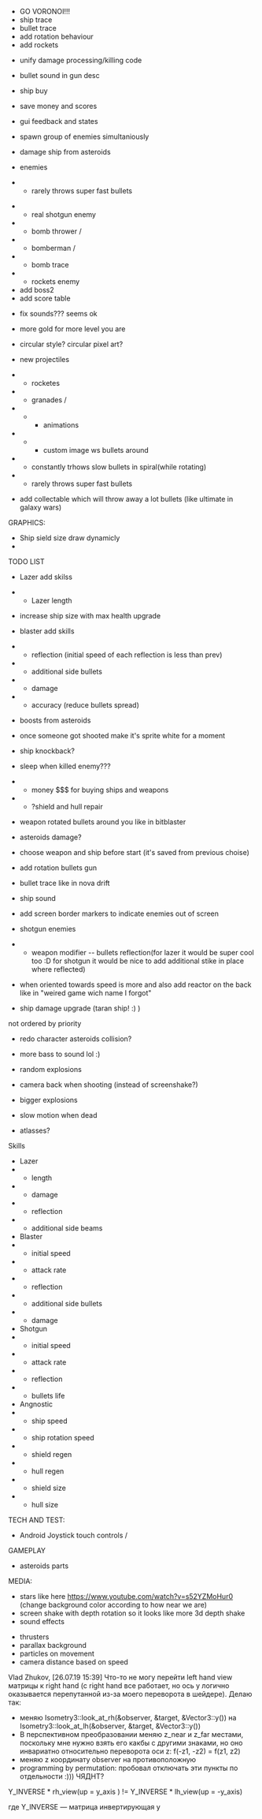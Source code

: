 <!-- * fix kamikadze \/ -->
<!-- * add planet rotation \/ -->
<!-- * effect on bullet impact \/ -->
<!-- * bullet lifetime in gun desc \/ -->
<!-- * menu \/ -->
* GO VORONOI!!!
* ship trace
* bullet trace
* add rotation behaviour
* add rockets
<!-- * image borders fix \sort of. Nearest filter average white colors around/ -->
* unify damage processing/killing code
* bullet sound in gun desc

* ship buy
* save money and scores

* gui feedback and states
* spawn group of enemies simultaniously

<!-- * nebulas spawn control \/ -->
<!-- * * spawning grid? \/ -->
<!-- * add planet \/ -->
<!-- * image loading for bullets \/ -->

* damage ship from asteroids

* enemies
<!-- * * constantly trhows slow bullets in spiral(while rotating) \/ -->
* * rarely throws super fast bullets
<!-- * * lazer beams around and rotating \/ -->
<!-- * * charging enemies \/ -->
* * real shotgun enemy
* * bomb thrower \/
* * bomberman \/
* * bomb trace
* * rockets enemy
* add boss2
* add score table
<!-- * agressive only if noticed \/ -->
* fix sounds??? seems ok
* more gold for more level you are

* circular style? circular pixel art?

* new projectiles
* * rocketes
* * granades \/
* * * animations
* * * custom image
ws bullets around
* * constantly trhows slow bullets in spiral(while rotating)

* * rarely throws super fast bullets

* add collectable which will throw away a lot bullets (like ultimate in galaxy wars)

GRAPHICS:
* Ship sield size draw dynamicly
* 
TODO LIST
* Lazer add skilss
* * Lazer length

* increase ship size with max health upgrade
* blaster add skills 
* * reflection (initial speed of each reflection is less than prev)
* * additional side bullets
* * damage
* * accuracy (reduce bullets spread)
* boosts from asteroids
* once someone got shooted make it's sprite white for a moment
* ship knockback?
* sleep when killed enemy???
* * money $$$ for buying ships and weapons
* * ?shield and hull repair
* weapon rotated bullets around you like in bitblaster
* asteroids damage?
* choose weapon and ship before start (it's saved from previous choise)
* add rotation bullets gun
* bullet trace like in nova drift
* ship sound
* add screen border markers to indicate enemies out of screen
* shotgun enemies
* * weapon modifier -- bullets reflection(for lazer it would be super cool too :D for shotgun it would be nice to add additional stike in place where reflected)
* when oriented towards speed is more and also add reactor on the back like in "weired game wich name I forgot"

* ship damage upgrade (taran ship! :) )


<!-- * damage ship \/ -->
<!-- * Sample only usefull upgrades \/ -->
<!-- * try shadows again \/ -->
<!-- * animations \/ -->
<!-- * explosions with animations \/ -->
<!-- * android revisit \no stencil :O/ -->
<!-- * make gif (+ video) on #screenshot_saturday \/ -->
<!-- * correct shadows \/ -->
<!-- * add AI for enemies with aware of shadows \somehow/ -->
<!-- * asteroids spawn coins \/ -->
<!-- * collect conins with magneto \/ -->
<!-- * rewrite lazers logic and unify killing logic \/ -->
<!-- * exp coins and coins add real exp and real money. Killing -- not \/ -->
<!-- * Time to next wave (mb also add ability to add pauses between waves) -- \nope/ -->
<!-- * enemies by name \/ -->
<!-- * add boss1 \/ -->
<!-- * constant enemies \/ -->

<!-- * Pick gun UI \/ -->
<!-- * Don't slow down bullets \/ -->
<!-- * * rarely throws bullets around \/ -->
<!-- * * lazer beam enemy \/ -->

<!-- * waves \/ -->
<!-- * collisions \/ -->

<!-- * add screen shake (when just shooting to?) \/ -->


<!-- * add text \/ -->
<!-- * move enemies,all stats, guns and ships etc into file for tweaking \/ -->
<!-- * * balance enemies and player stats \+-/ -->
<!-- * circle enemies around \easier do it with forces/ -->
<!-- * redo gui -->
<!-- * * button selection \/ -->
<!-- * * skills information \/ -->

<!-- * try move camera according to gun direction \/ -->

<!-- * upgrades from files \/ -->



<!-- * add placeholder music \/ -->
<!-- * sample random skills \/ -->
<!-- * when died, restart from menu \/ -->
<!-- * skill menu via hotkey \/ -->
<!-- *  Angnostic skills \/ -->
<!-- * * ship rotation speed \/ -->
<!-- * * shield regen \/ -->
<!-- * * hull regen \/ -->
<!-- * * shield size \/ -->
<!-- * * hull size \/ -->
<!-- * skill choise button \/ -->

not ordered by priority
<!-- * add asteroids initial movement and rotation \/
* redo asteroids explosions: fix rotation of parts when destructed \/ (seems good but when rotation is fast feels wrong?)
* redo asteroids explosions: add lifes \/ -->
* redo character asteroids collision?
<!-- * redo effects spawning (explosion when destroyed, mini explosion when shoted) \/ -->
<!-- * enemies start shoot when theay near you and stop futher \/ -->
<!-- * enemies should avoid asteroids \hacked, need something clever/ -->
<!-- * wasd control \/ -->
<!-- * lazer weapon (rotation) \/ -->
<!-- * lazer weapon (no rotation) not fit in controls X -->
<!-- * shotgun weapon \/ -->
 <!-- * * ship speed boost for some time X -->
<!-- * * "additional weapon"  -- trace like in bitblaster -->
<!-- * lazer sound \/ -->

* more bass to sound lol :)
* random explosions
* camera back when shooting (instead of screenshake?)
* bigger explosions 
* slow motion when dead

* atlasses?


Skills
* Lazer
* * length
* * damage
* * reflection
* * additional side beams
* Blaster
* * initial speed
* * attack rate
* * reflection
* * additional side bullets
* * damage
* Shotgun
* * initial speed
* * attack rate
* * reflection
* * bullets life
*  Angnostic
* * ship speed
* * ship rotation speed
* * shield regen
* * hull regen
* * shield size
* * hull size


TECH AND TEST:
* Android Joystick touch controls \/

GAMEPLAY
<!-- * collectables? (from killed enemies and asteroids probably) -->
<!-- * enemies -->
<!-- * ship upgrades? -->
* asteroids parts

MEDIA:
* stars like here https://www.youtube.com/watch?v=s52YZMoHur0  (change background color according to how near we are)
* screen shake with depth rotation so it looks like more 3d depth shake
* sound effects
<!-- * shadows intersection bug -->
* thrusters
* parallax background
* particles on movement
* camera distance based on speed



Vlad Zhukov, [26.07.19 15:39]
Что-то не могу перейти left hand view матрицы к right hand (с right hand все работает, но ось y логично оказывается перепутанной из-за моего переворота в шейдере).
Делаю так:
* меняю Isometry3::look_at_rh(&observer, &target, &Vector3::y()) на Isometry3::look_at_lh(&observer, &target, &Vector3::y())
* В перспективном преобразовании меняю z_near и z_far местами, поскольку мне нужно взять его какбы с другими знаками, но оно инвариатно относительно переворота оси z: f(-z1, -z2) = f(z1, z2)
* меняю z координату observer на противоположную
* programming by permutation: пробовал отключать эти пункты по отдельности  :)))
ЧЯДНТ?


Y_INVERSE * rh_view(up = y_axis ) !=
Y_INVERSE * lh_view(up = -y_axis)

где Y_INVERSE — матрица инвертирующая y